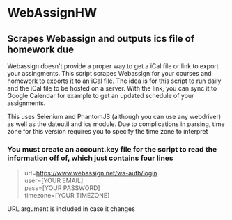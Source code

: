 # WebAssignHW
## Scrapes Webassign and outputs ics file of homework due

Webassign doesn't provide a proper way to get a iCal file or link to export your assingments.
This script scrapes Webassign for your courses and homework to exports it to an iCal file.
The idea is for this script to run daily and the iCal file to be hosted on a server.
With the link, you can sync it to Google Calendar for example to get an updated schedule of your assignments.

This uses Selenium and PhantomJS (although you can use any webdriver) as well as the dateutil and ics module.
Due to complications in parsing, time zone for this version requires you to specify the time zone to interpret

### You must create an account.key file for the script to read the information off of, which just contains four lines

>url=https://www.webassign.net/wa-auth/login <br />
>user=[YOUR EMAIL] <br />
>pass=[YOUR PASSWORD] <br />
>timezone=[YOUR TIMEZONE] <br />

URL argument is included in case it changes
